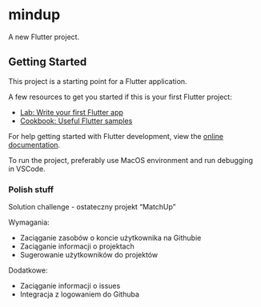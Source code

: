 # mindup

A new Flutter project.

## Getting Started

This project is a starting point for a Flutter application.

A few resources to get you started if this is your first Flutter project:

- [Lab: Write your first Flutter app](https://docs.flutter.dev/get-started/codelab)
- [Cookbook: Useful Flutter samples](https://docs.flutter.dev/cookbook)

For help getting started with Flutter development, view the
[online documentation](https://docs.flutter.dev/).

To run the project, preferably use MacOS environment and run debugging in VSCode. 

### Polish stuff

Solution challenge - ostateczny projekt “MatchUp”

Wymagania:
* Zaciąganie zasobów o koncie użytkownika na Githubie
* Zaciąganie informacji o projektach
* Sugerowanie użytkowników do projektów 

Dodatkowe:
* Zaciąganie informacji o issues
* Integracja z logowaniem do Githuba
